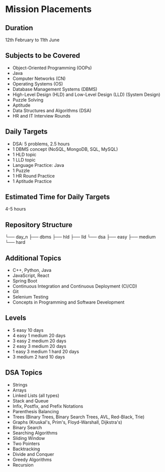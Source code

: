 # Mission Placements

## Duration
12th February to 11th June

## Subjects to be Covered
- Object-Oriented Programming (OOPs)
- Java
- Computer Networks (CN)
- Operating Systems (OS)
- Database Management Systems (DBMS)
- High-Level Design (HLD) and Low-Level Design (LLD) (System Design)
- Puzzle Solving
- Aptitude
- Data Structures and Algorithms (DSA)
- HR and IT Interview Rounds

## Daily Targets
- DSA: 5 problems, 2.5 hours
- 1 DBMS concept (NoSQL, MongoDB, SQL, MySQL)
- 1 HLD topic
- 1 LLD topic
- Language Practice: Java
- 1 Puzzle
- 1 HR Round Practice
- 1 Aptitude Practice

## Estimated Time for Daily Targets
4-5 hours

## Repository Structure

└── day_n
  ├── dbms
  ├── hld
  ├── lld
  └── dsa
    ├── easy
    ├── medium
    └── hard


## Additional Topics 
- C++, Python, Java
- JavaScript, React
- Spring Boot
- Continuous Integration and Continuous Deployment (CI/CD)
- Git
- Selenium Testing
- Concepts in Programming and Software Development

## Levels
- 5 easy 10 days
- 4 easy 1 medium 20 days
- 3 easy 2 medium 20 days
- 2 easy 3 medium 20 days
- 1 easy 3 medium 1 hard 20 days
- 3 medium 2 hard 10 days

## DSA Topics
- Strings
- Arrays
- Linked Lists (all types)
- Stack and Queue
- Infix, Postfix, and Prefix Notations
- Parenthesis Balancing
- Trees (Binary Trees, Binary Search Trees, AVL, Red-Black, Trie)
- Graphs (Kruskal's, Prim's, Floyd-Warshall, Dijkstra's)
- Binary Search
- Searching Algorithms
- Sliding Window
- Two Pointers
- Backtracking
- Divide and Conquer
- Greedy Algorithms
- Recursion
